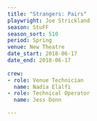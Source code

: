 ```yaml
---
title: "Strangers: Pairs"
playwright: Joe Strickland
season: StuFF
season_sort: 510
period: Spring
venue: New Theatre
date_start: 2018-06-17
date_end: 2018-06-17
  
crew:
- role: Venue Technician
  name: Nadia Elalfi
- role: Technical Operator
  name: Jess Donn

---
```

